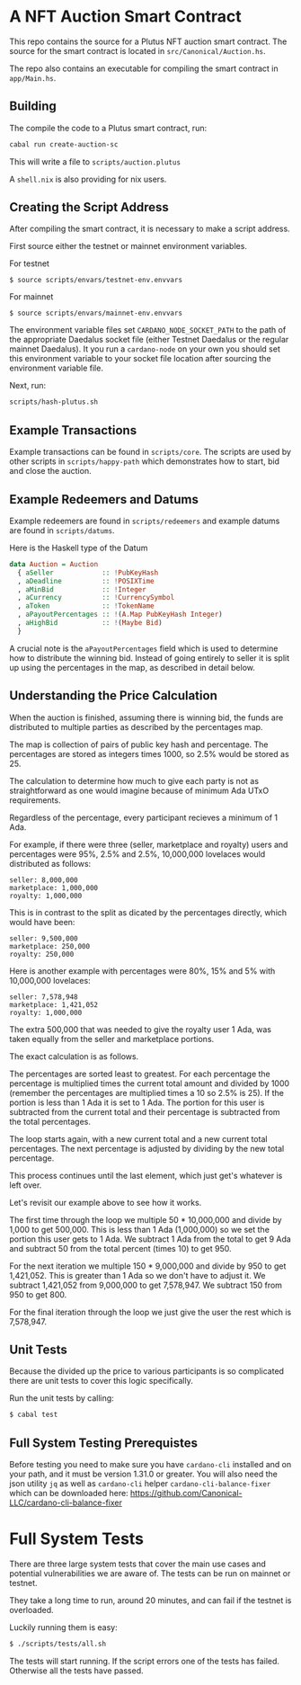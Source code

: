 # A NFT Auction Smart Contract

This repo contains the source for a Plutus NFT auction smart contract. The source for the smart contract is located in `src/Canonical/Auction.hs`.

The repo also contains an executable for compiling the smart contract in `app/Main.hs`.

## Building

The compile the code to a Plutus smart contract, run:

```bash
cabal run create-auction-sc
```

This will write a file to `scripts/auction.plutus`

A `shell.nix` is also providing for nix users.

## Creating the Script Address

After compiling the smart contract, it is necessary to make a script address.

First source either the testnet or mainnet environment variables.

For testnet

```
$ source scripts/envars/testnet-env.envvars
```

For mainnet

```
$ source scripts/envars/mainnet-env.envvars
```

The environment variable files set `CARDANO_NODE_SOCKET_PATH` to the path of the appropriate Daedalus socket file (either Testnet Daedalus or the regular mainnet Daedalus). It you run a `cardano-node` on your own you should set this environment variable to your socket file location after sourcing the environment variable file.

Next, run:

```bash
scripts/hash-plutus.sh
```

## Example Transactions

Example transactions can be found in `scripts/core`. The scripts are used by other scripts in `scripts/happy-path` which demonstrates how to start, bid and close the auction.

## Example Redeemers and Datums

Example redeemers are found in `scripts/redeemers` and example datums are found in `scripts/datums`.

Here is the Haskell type of the Datum

```haskell
data Auction = Auction
  { aSeller            :: !PubKeyHash
  , aDeadline          :: !POSIXTime
  , aMinBid            :: !Integer
  , aCurrency          :: !CurrencySymbol
  , aToken             :: !TokenName
  , aPayoutPercentages :: !(A.Map PubKeyHash Integer)
  , aHighBid           :: !(Maybe Bid)
  }
```

A crucial note is the `aPayoutPercentages` field which is used to determine how to distribute the winning bid. Instead of going entirely to seller it is split up using the percentages in the map, as described in detail below.

## Understanding the Price Calculation

When the auction is finished, assuming there is winning bid, the funds are distributed to multiple parties as described by the percentages map.

The map is collection of pairs of public key hash and percentage. The percentages are stored as integers times 1000, so 2.5% would be stored as 25.

The calculation to determine how much to give each party is not as straightforward as one would imagine because of minimum Ada UTxO requirements.

Regardless of the percentage, every participant recieves a minimum of 1 Ada.

For example, if there were three (seller, marketplace and royalty) users and percentages were 95%, 2.5% and 2.5%, 10,000,000 lovelaces would distributed as follows:

```
seller: 8,000,000
marketplace: 1,000,000
royalty: 1,000,000
```

This is in contrast to the split as dicated by the percentages directly, which would have been:

```
seller: 9,500,000
marketplace: 250,000
royalty: 250,000
```

Here is another example with percentages were 80%, 15% and 5% with 10,000,000 lovelaces:

```
seller: 7,578,948
marketplace: 1,421,052
royalty: 1,000,000
```

The extra 500,000 that was needed to give the royalty user 1 Ada, was taken equally from the seller and marketplace portions.

The exact calculation is as follows.

The percentages are sorted least to greatest. For each percentage the percentage is multiplied times the current total amount and divided by 1000 (remember the percentages are multiplied times a 10 so 2.5% is 25). If the portion is less than 1 Ada it is set to 1 Ada. The portion for this user is subtracted from the current total and their percentage is subtracted from the total percentages.

The loop starts again, with a new current total and a new current total percentages. The next percentage is adjusted by dividing by the new total percentage.

This process continues until the last element, which just get's whatever is left over.

Let's revisit our example above to see how it works.

The first time through the loop we multiple 50 * 10,000,000 and divide by 1,000 to get 500,000. This is less than 1 Ada (1,000,000) so we set the portion this user gets to 1 Ada. We subtract 1 Ada from the total to get 9 Ada and subtract 50 from the total percent (times 10) to get 950.

For the next iteration we multiple 150 * 9,000,000 and divide by 950 to get 1,421,052. This is greater than 1 Ada so we don't have to adjust it. We subtract 1,421,052 from 9,000,000 to get 7,578,947. We subtract 150 from 950 to get 800.

For the final iteration through the loop we just give the user the rest which is 7,578,947.

## Unit Tests

Because the divided up the price to various participants is so complicated there are unit tests to cover this logic specifically.

Run the unit tests by calling:

```bash
$ cabal test
```

## Full System Testing Prerequistes

Before testing you need to make sure you have `cardano-cli` installed and on your path, and it must be version 1.31.0 or greater. You will also need the json utility `jq` as well as `cardano-cli` helper `cardano-cli-balance-fixer` which can be downloaded here: https://github.com/Canonical-LLC/cardano-cli-balance-fixer

# Full System Tests

There are three large system tests that cover the main use cases and potential vulnerabilities we are aware of. The tests can be run on mainnet or testnet.

They take a long time to run, around 20 minutes, and can fail if the testnet is overloaded.

Luckily running them is easy:

```bash
$ ./scripts/tests/all.sh
```

The tests will start running. If the script errors one of the tests has failed. Otherwise all the tests have passed.
